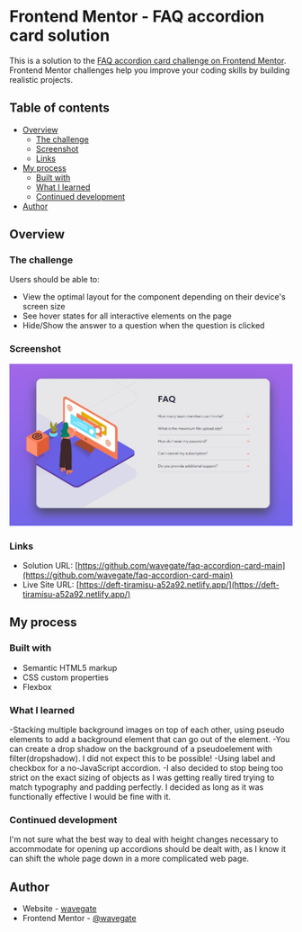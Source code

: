 # Frontend Mentor - FAQ accordion card solution

This is a solution to the [FAQ accordion card challenge on Frontend Mentor](https://www.frontendmentor.io/challenges/faq-accordion-card-XlyjD0Oam). Frontend Mentor challenges help you improve your coding skills by building realistic projects.

## Table of contents

- [Overview](#overview)
  - [The challenge](#the-challenge)
  - [Screenshot](#screenshot)
  - [Links](#links)
- [My process](#my-process)
  - [Built with](#built-with)
  - [What I learned](#what-i-learned)
  - [Continued development](#continued-development)
- [Author](#author)

## Overview

### The challenge

Users should be able to:

- View the optimal layout for the component depending on their device's screen size
- See hover states for all interactive elements on the page
- Hide/Show the answer to a question when the question is clicked

### Screenshot

![](./screenshot.jpg)

### Links

- Solution URL: [https://github.com/wavegate/faq-accordion-card-main](https://github.com/wavegate/faq-accordion-card-main)
- Live Site URL: [https://deft-tiramisu-a52a92.netlify.app/](https://deft-tiramisu-a52a92.netlify.app/)

## My process

### Built with

- Semantic HTML5 markup
- CSS custom properties
- Flexbox

### What I learned

-Stacking multiple background images on top of each other, using pseudo elements to add a background element that can go out of the element.
-You can create a drop shadow on the background of a pseudoelement with filter(dropshadow). I did not expect this to be possible!
-Using label and checkbox for a no-JavaScript accordion.
-I also decided to stop being too strict on the exact sizing of objects as I was getting really tired trying to match typography and padding perfectly. I decided as long as it was functionally effective I would be fine with it.

### Continued development

I'm not sure what the best way to deal with height changes necessary to accommodate for opening up accordions should be dealt with, as I know it can shift the whole page down in a more complicated web page.

## Author

- Website - [wavegate](https://github.com/wavegate)
- Frontend Mentor - [@wavegate](https://www.frontendmentor.io/profile/wavegate)

